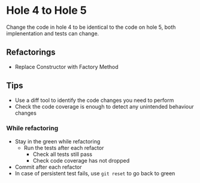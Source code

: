 # Hole 4 to Hole 5

Change the code in hole 4 to be identical to the code on hole 5, both implenentation and tests can change.

## Refactorings

- Replace Constructor with Factory Method

## Tips

- Use a diff tool to identify the code changes you need to perform
- Check the code coverage is enough to detect any unintended behaviour changes

### While refactoring

- Stay in the green while refactoring
  - Run the tests after each refactor
    - Check all tests still pass
    - Check code coverage has not dropped
- Commit after each refactor
- In case of persistent test fails, use `git reset` to go back to green
